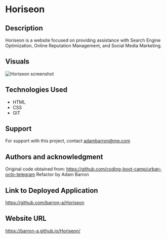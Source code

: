 # Horiseon

## Description

Horiseon is a website focused on providing assistance with Search Engine Optimization, Online Reputation Management, and Social Media Marketing.

## Visuals

![Horiseon screenshot](/assets/images/screencapture-barron-a-github-io-Horiseon-2020-09-20-16_09_02.png)

## Technologies Used

* HTML
* CSS
* GIT

## Support

For support with this project, contact adambarron@me.com

## Authors and acknowledgment

Original code obtained from: https://github.com/coding-boot-camp/urban-octo-telegram
Refactor by Adam Barron

## Link to Deployed Application

https://github.com/barron-a/Horiseon

## Website URL
https://barron-a.github.io/Horiseon/